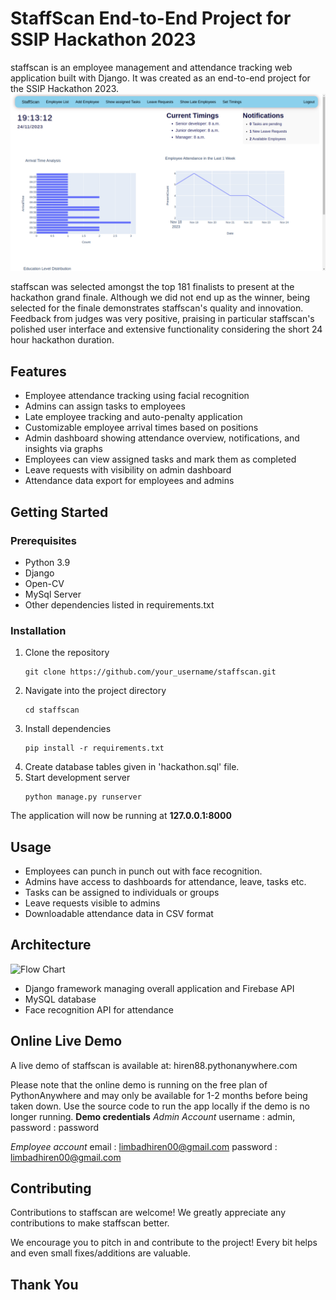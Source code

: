 # StaffScan End-to-End Project for SSIP Hackathon 2023
staffscan is an employee management and attendance tracking web application built with Django. It was created as an end-to-end project for the SSIP Hackathon 2023.
![staffscan logo](demo_photos/Dashboard.png)

staffscan was selected amongst the top 181 finalists to present at the hackathon grand finale. Although we did not end up as the winner, being selected for the finale demonstrates staffscan's quality and innovation. Feedback from judges was very positive, praising in particular staffscan's polished user interface and extensive functionality considering the short 24 hour hackathon duration.

## Features

- Employee attendance tracking using facial recognition 
- Admins can assign tasks to employees
- Late employee tracking and auto-penalty application
- Customizable employee arrival times based on positions
- Admin dashboard showing attendance overview, notifications, and insights via graphs
- Employees can view assigned tasks and mark them as completed
- Leave requests with visibility on admin dashboard
- Attendance data export for employees and admins

## Getting Started

### Prerequisites

- Python 3.9
- Django
- Open-CV
- MySql Server
- Other dependencies listed in requirements.txt

### Installation

1. Clone the repository
   ```
   git clone https://github.com/your_username/staffscan.git
   ```
2. Navigate into the project directory
   ```
   cd staffscan
   ```
3. Install dependencies
   ```
   pip install -r requirements.txt
   ```
5. Create database tables given in 'hackathon.sql' file.
6. Start development server
   ```
   python manage.py runserver
   ```
   
The application will now be running at **127.0.0.1:8000**

## Usage

* Employees can punch in punch out with face recognition.
* Admins have access to dashboards for attendance, leave, tasks etc. 
* Tasks can be assigned to individuals or groups
* Leave requests visible to admins
* Downloadable attendance data in CSV format

## Architecture

![Flow Chart](demo_photos/flow_chart.jpg)

- Django framework managing overall application and Firebase API
- MySQL database
- Face recognition API for attendance

## Online Live Demo
A live demo of staffscan is available at: hiren88.pythonanywhere.com

Please note that the online demo is running on the free plan of PythonAnywhere and may only be available for 1-2 months before being taken down. Use the source code to run the app locally if the demo is no longer running.
**Demo credentials**
_Admin Account_
username : admin,
password : password

_Employee account_
email : limbadhiren00@gmail.com
password : limbadhiren00@gmail.com

		

## Contributing
Contributions to staffscan are welcome! We greatly appreciate any contributions to make staffscan better.

We encourage you to pitch in and contribute to the project! Every bit helps and even small fixes/additions are valuable.

## Thank You
